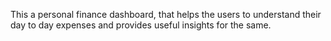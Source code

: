 This a personal finance dashboard, that helps the users to understand their day to day expenses and provides useful insights for the same.
